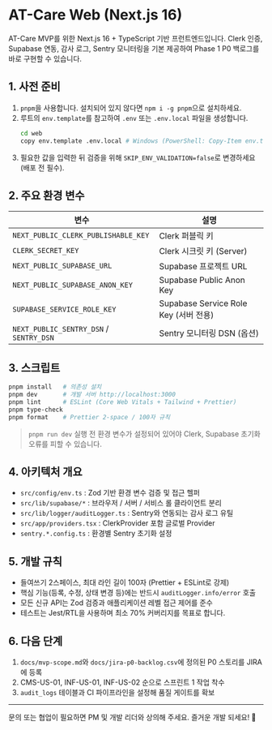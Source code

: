 # AT-Care Web (Next.js 16)

AT-Care MVP를 위한 Next.js 16 + TypeScript 기반 프런트엔드입니다. Clerk 인증, Supabase 연동,
감사 로그, Sentry 모니터링을 기본 제공하여 Phase 1 P0 백로그를 바로 구현할 수 있습니다.

## 1. 사전 준비

1. `pnpm`을 사용합니다. 설치되어 있지 않다면 `npm i -g pnpm`으로 설치하세요.
2. 루트의 `env.template`를 참고하여 `.env` 또는 `.env.local` 파일을 생성합니다.
   ```bash
   cd web
   copy env.template .env.local # Windows (PowerShell: Copy-Item env.template .env.local)
   ```
3. 필요한 값을 입력한 뒤 검증을 위해 `SKIP_ENV_VALIDATION=false`로 변경하세요(배포 전 필수).

## 2. 주요 환경 변수

| 변수                                    | 설명                                  |
| --------------------------------------- | ------------------------------------- |
| `NEXT_PUBLIC_CLERK_PUBLISHABLE_KEY`     | Clerk 퍼블릭 키                       |
| `CLERK_SECRET_KEY`                      | Clerk 시크릿 키 (Server)              |
| `NEXT_PUBLIC_SUPABASE_URL`              | Supabase 프로젝트 URL                 |
| `NEXT_PUBLIC_SUPABASE_ANON_KEY`         | Supabase Public Anon Key              |
| `SUPABASE_SERVICE_ROLE_KEY`             | Supabase Service Role Key (서버 전용) |
| `NEXT_PUBLIC_SENTRY_DSN` / `SENTRY_DSN` | Sentry 모니터링 DSN (옵션)            |

## 3. 스크립트

```bash
pnpm install   # 의존성 설치
pnpm dev       # 개발 서버 http://localhost:3000
pnpm lint      # ESLint (Core Web Vitals + Tailwind + Prettier)
pnpm type-check
pnpm format    # Prettier 2-space / 100자 규칙
```

> `pnpm run dev` 실행 전 환경 변수가 설정되어 있어야 Clerk, Supabase 초기화 오류를 피할 수 있습니다.

## 4. 아키텍처 개요

- `src/config/env.ts` : Zod 기반 환경 변수 검증 및 접근 헬퍼
- `src/lib/supabase/*` : 브라우저 / 서버 / 서비스 롤 클라이언트 분리
- `src/lib/logger/auditLogger.ts` : Sentry와 연동되는 감사 로그 유틸
- `src/app/providers.tsx` : ClerkProvider 포함 글로벌 Provider
- `sentry.*.config.ts` : 환경별 Sentry 초기화 설정

## 5. 개발 규칙

- 들여쓰기 2스페이스, 최대 라인 길이 100자 (Prettier + ESLint로 강제)
- 핵심 기능(등록, 수정, 상태 변경 등)에는 반드시 `auditLogger.info/error` 호출
- 모든 신규 API는 Zod 검증과 애플리케이션 레벨 접근 제어를 준수
- 테스트는 Jest/RTL을 사용하며 최소 70% 커버리지를 목표로 합니다.

## 6. 다음 단계

1. `docs/mvp-scope.md`와 `docs/jira-p0-backlog.csv`에 정의된 P0 스토리를 JIRA에 등록
2. CMS-US-01, INF-US-01, INF-US-02 순으로 스프린트 1 작업 착수
3. `audit_logs` 테이블과 CI 파이프라인을 설정해 품질 게이트를 확보

---

문의 또는 협업이 필요하면 PM 및 개발 리더와 상의해 주세요. 즐거운 개발 되세요! 🚀
